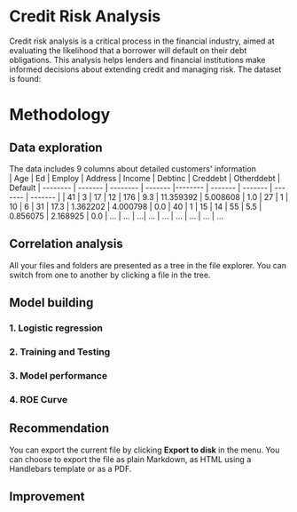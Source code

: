 # Credit Risk Analysis

Credit risk analysis is a critical process in the financial industry, aimed at evaluating the likelihood that a borrower will default on their debt obligations. This analysis helps lenders and financial institutions make informed decisions about extending credit and managing risk. The dataset is found:  


# Methodology



## Data exploration

The data includes 9 columns about detailed customers' information <br>
| Age | Ed | Employ | Address | Income | Debtinc | Creddebt | Otherddebt | Default
|  --------  |  -------  |  --------  |  -------  |--------  |  -------  | -------  | -------  | -------  |
 | 41 | 3 | 17 | 12 | 176 | 9.3 | 11.359392 | 5.008608 | 1.0
 | 27 | 1 | 10 | 6 | 31 | 17.3 |  1.362202 | 4.000798  |    0.0
 | 40 | 1 | 15 | 14 | 55 | 5.5  | 0.856075 | 2.168925   |   0.0
 | ... | ... | ...| ... | ... | ...  | ... | ...   |   ...
## Correlation analysis
All your files and folders are presented as a tree in the file explorer. You can switch from one to another by clicking a file in the tree.

## Model building

### 1. Logistic regression
### 2. Training and Testing
### 3. Model performance
### 4. ROE Curve


## Recommendation 

You can export the current file by clicking **Export to disk** in the menu. You can choose to export the file as plain Markdown, as HTML using a Handlebars template or as a PDF.


## Improvement 
